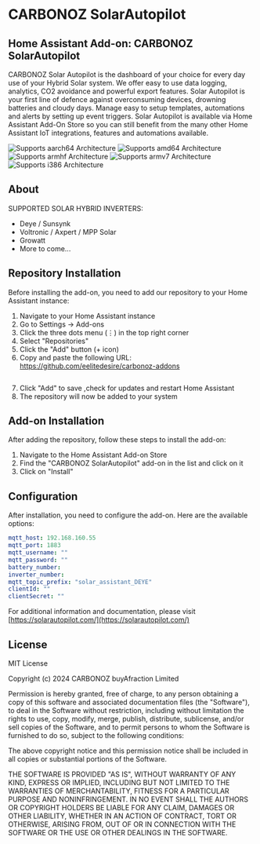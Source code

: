 # CARBONOZ SolarAutopilot

## Home Assistant Add-on: CARBONOZ SolarAutopilot

CARBONOZ Solar Autopilot is the dashboard of your choice for every day use of your Hybrid Solar system. We offer easy to use data logging, analytics, CO2 avoidance and powerful export features. Solar Autopilot is your first line of defence against overconsuming devices, drowning batteries and cloudy days. Manage easy to setup templates, automations and alerts by setting up event triggers. Solar Autopilot is available via Home Assistant Add-On Store so you can still benefit from the many other Home Assistant IoT integrations, features and automations available.

![Supports aarch64 Architecture][aarch64-shield]
![Supports amd64 Architecture][amd64-shield]
![Supports armhf Architecture][armhf-shield]
![Supports armv7 Architecture][armv7-shield]
![Supports i386 Architecture][i386-shield]

[aarch64-shield]: https://img.shields.io/badge/aarch64-yes-green.svg
[amd64-shield]: https://img.shields.io/badge/amd64-yes-green.svg
[armhf-shield]: https://img.shields.io/badge/armhf-yes-green.svg
[armv7-shield]: https://img.shields.io/badge/armv7-yes-green.svg
[i386-shield]: https://img.shields.io/badge/i386-yes-green.svg

## About

SUPPORTED SOLAR HYBRID INVERTERS:

- Deye / Sunsynk
- Voltronic / Axpert / MPP Solar
- Growatt
- More to come...

## Repository Installation

Before installing the add-on, you need to add our repository to your Home Assistant instance:

1. Navigate to your Home Assistant instance
2. Go to Settings -> Add-ons
3. Click the three dots menu (⋮) in the top right corner
4. Select "Repositories"
5. Click the "Add" button (+ icon)
6. Copy and paste the following URL:  https://github.com/eelitedesire/carbonoz-addons
   ```

   ```
7. Click "Add" to save ,check for updates and restart Home Assistant
8. The repository will now be added to your system

## Add-on Installation

After adding the repository, follow these steps to install the add-on:

1. Navigate to the Home Assistant Add-on Store
2. Find the "CARBONOZ SolarAutopilot" add-on in the list and click on it
3. Click on "Install"

## Configuration

After installation, you need to configure the add-on. Here are the available options:

```yaml
mqtt_host: 192.168.160.55
mqtt_port: 1883
mqtt_username: ""
mqtt_password: ""
battery_number: 
inverter_number: 
mqtt_topic_prefix: "solar_assistant_DEYE"
clientId: ""
clientSecret: ""
```

For additional information and documentation, please visit [https://solarautopilot.com/](https://solarautopilot.com/)

## License

MIT License

Copyright (c) 2024 CARBONOZ buyAfraction Limited

Permission is hereby granted, free of charge, to any person obtaining a copy
of this software and associated documentation files (the "Software"), to deal
in the Software without restriction, including without limitation the rights
to use, copy, modify, merge, publish, distribute, sublicense, and/or sell
copies of the Software, and to permit persons to whom the Software is
furnished to do so, subject to the following conditions:

The above copyright notice and this permission notice shall be included in all
copies or substantial portions of the Software.

THE SOFTWARE IS PROVIDED "AS IS", WITHOUT WARRANTY OF ANY KIND, EXPRESS OR
IMPLIED, INCLUDING BUT NOT LIMITED TO THE WARRANTIES OF MERCHANTABILITY,
FITNESS FOR A PARTICULAR PURPOSE AND NONINFRINGEMENT. IN NO EVENT SHALL THE
AUTHORS OR COPYRIGHT HOLDERS BE LIABLE FOR ANY CLAIM, DAMAGES OR OTHER
LIABILITY, WHETHER IN AN ACTION OF CONTRACT, TORT OR OTHERWISE, ARISING FROM,
OUT OF OR IN CONNECTION WITH THE SOFTWARE OR THE USE OR OTHER DEALINGS IN THE
SOFTWARE.
